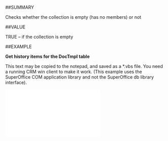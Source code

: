 
##SUMMARY


Checks whether the collection is empty (has no members) or not



##VALUE

TRUE – if the collection is empty


##EXAMPLE

**Get history items for the DocTmpl table**

This text may be copied to the notepad, and saved as a *.vbs file. You need a running CRM win client to make it work. (This example uses the SuperOffice COM application library and not the SuperOffice db library interface).

![](..\..\Examples\vbs\IListTextItems.Empty.vbs.txt)

